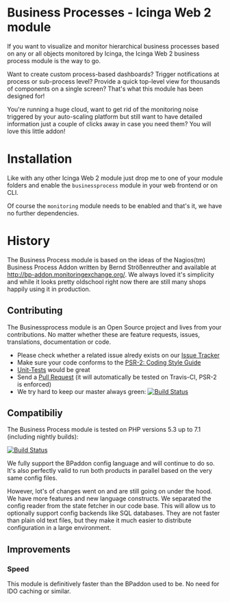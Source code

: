 Business Processes - Icinga Web 2 module
========================================

If you want to visualize and monitor hierarchical business processes based on
any or all objects monitored by Icinga, the Icinga Web 2 business process
module is the way to go.

Want to create custom process-based dashboards? Trigger notifications at
process or sub-process level? Provide a quick top-level view for thousands of
components on a single screen? That's what this module has been designed for!

You're running a huge cloud, want to get rid of the monitoring noise triggered
by your auto-scaling platform but still want to have detailed information just
a couple of clicks away in case you need them? You will love this little addon!

Installation
============

Like with any other Icinga Web 2 module just drop me to one of your module
folders and enable the `businessprocess` module in your web frontend or on CLI.

Of course the `monitoring` module needs to be enabled and that's it, we have no
further dependencies.

History
=======

The Business Process module is based on the ideas of the
Nagios(tm) Business Process Addon written by Bernd Strößenreuther and available
at http://bp-addon.monitoringexchange.org/. We always loved it's simplicity
and while it looks pretty oldschool right now there are still many shops
happily using it in production.

Contributing
------------

The Businessprocess module is an Open Source project and lives from your contributions.
No matter whether these are feature requests, issues, translations, documentation or
code.

* Please check whether a related issue alredy exists on our [Issue Tracker](https://github.com/icinga/icingaweb2-module-businessprocess/issues)
* Make sure your code conforms to the [PSR-2: Coding Style Guide](http://www.php-fig.org/psr/psr-2/)
* [Unit-Tests]( Current ) would be great
* Send a [Pull Request](https://github.com/Icinga/icingaweb2-module-businessprocess/pulls)
 (it will automatically be tested on Travis-CI, PSR-2 is enforced)
* We try hard to keep our master always green: [![Build Status](https://travis-ci.org/Icinga/icingaweb2-module-businessprocess.svg?branch=master)](https://travis-ci.org/Icinga/icingaweb2-module-businessprocess)

Compatibiliy
------------

The Business Process module is tested on PHP versions 5.3 up to 7.1 (including
nightly builds):

[![Build Status](https://travis-ci.org/Icinga/icingaweb2-module-businessprocess.svg?branch=master)](https://travis-ci.org/Icinga/icingaweb2-module-businessprocess)

We fully support the BPaddon config language and will continue to do so. It's
also perfectly valid to run both products in parallel based on the very same
config files.

However, lot's of changes went on and are still going on under the hood. We
have more features and new language constructs. We separated the config reader
from the state fetcher in our code base. This will allow us to optionally
support config backends like SQL databases. They are not faster than plain old
text files, but they make it much easier to distribute configuration in a large
environment.

Improvements
------------

### Speed

This module is definitively faster than the BPaddon used to be. No need for IDO
caching or similar.
